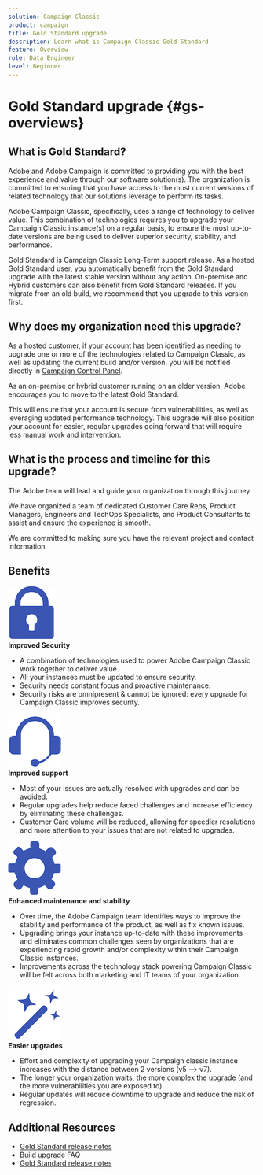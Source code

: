 ```yaml
---
solution: Campaign Classic
product: campaign
title: Gold Standard upgrade
description: Learn what is Campaign Classic Gold Standard 
feature: Overview
role: Data Engineer
level: Beginner
---
```


# Gold Standard upgrade {#gs-overviews}

## What is Gold Standard?

Adobe and Adobe Campaign is committed to providing you with the best experience and value through our software solution(s). The organization is committed to ensuring that you have access to the most current versions of related technology that our solutions leverage to perform its tasks.

Adobe Campaign Classic, specifically, uses a range of technology to deliver value. This combination of technologies requires you to upgrade your Campaign Classic instance(s) on a regular basis, to ensure the most up-to-date versions are being used to deliver superior security, stability, and performance.

Gold Standard is Campaign Classic Long-Term support release. As a hosted Gold Standard user, you automatically benefit from the Gold Standard upgrade with the latest stable version without any action. On-premise and Hybrid customers can also benefit from Gold Standard releases. If you migrate from an old build, we recommend that you upgrade to this version first.

## Why does my organization need this upgrade?

As a hosted customer, if your account has been identified as needing to upgrade one or more of the technologies related to Campaign Classic, as well as updating the current build and/or version, you will be notified directly in [Campaign Control Panel](https://experienceleague.adobe.com/docs/control-panel/using/control-panel-home.html).

As an on-premise or hybrid customer running on an older version, Adobe encourages you to move to the latest Gold Standard.

This will ensure that your account is secure from vulnerabilities, as well as leveraging updated performance technology. This upgrade will also position your account for easier, regular upgrades going forward that will require less manual work and intervention.

## What is the process and timeline for this upgrade?

The Adobe team will lead and guide your organization through this journey.

We have organized a team of dedicated Customer Care Reps, Product Managers, Engineers and TechOps Specialists, and Product Consultants to assist and ensure the experience is smooth.

We are committed to making sure you have the relevant project and contact information.

## Benefits


<tr>
  <td>
      <img alt="Security" src="assets/do-not-localize/security.png"/>
    <div>
    <strong>Improved Security</strong>
    </div>
    <ul>
    <li>A combination of technologies used to power Adobe Campaign Classic work together to deliver value.</li>
    <li>All your instances must be updated to ensure security.</li>
    <li>Security needs constant focus and proactive maintenance.</li>
    <li>Security risks are omnipresent & cannot be ignored: every upgrade for Campaign Classic improves security.</li>
    </ul>
  </td>
  
   <td>
      <img alt="Support" src="assets/do-not-localize/support.png" />
    <div>
    <strong>Improved support</strong>
    </div>
    <ul>
    <li>Most of your issues are actually resolved with upgrades and can be avoided.</li>
    <li>Regular upgrades help reduce faced challenges and increase efficiency by eliminating these challenges.</li>
    <li>Customer Care volume will be reduced, allowing for speedier resolutions and more attention to your issues that are not related to upgrades.</li>
    </ul>
  </td>
</tr>

<tr>
  <td>
      <img alt="Maintenance" src="assets/do-not-localize/maintenance.png"/>
    <div>
    <strong>Enhanced maintenance and stability</strong>
    </div>
    <ul>
    <li>Over time, the Adobe Campaign team identifies ways to improve the stability and performance of the product, as well as fix known issues.</li>
    <li>Upgrading brings your instance up-to-date with these improvements and eliminates common challenges seen by organizations that are experiencing rapid growth and/or complexity within their Campaign Classic instances.</li>
    <li>Improvements across the technology stack powering Campaign Classic will be felt across both marketing and IT teams of your organization.</li>
    </ul>
  </td>

   <td>
      <img alt="Build Upgrade" src="assets/do-not-localize/upgrades.png" />
    <div>
    <strong>Easier upgrades</strong>
    </a>
    </div>
    <ul>
    <li>Effort and complexity of upgrading your Campaign classic instance increases with the distance between 2 versions (v5 --> v7).</li>
    <li>The longer your organization waits, the more complex the upgrade (and the more vulnerabilities you are exposed to).</li>
    <li>Regular updates will reduce downtime to upgrade and reduce the risk of regression.</li>
    </ul>
  </td>
</tr>
</table>

## Additional Resources

* [Gold Standard release notes](gold-standard.md)
* [Build upgrade FAQ](../../platform/using/faq-build-upgrade.md)
* [Gold Standard release notes](compatibility-matrix-gs.md)
